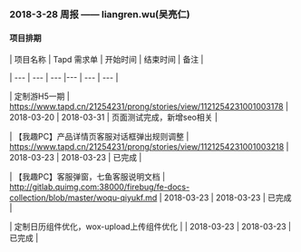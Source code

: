### 2018-3-28 周报 —— liangren.wu(吴亮仁)
			
#### 项目排期

| 项目名称 | Tapd 需求单 | 开始时间 | 结束时间 | 备注 |

| --- | --- | --- |--- | --- | --- |

| 定制游H5一期 | https://www.tapd.cn/21254231/prong/stories/view/1121254231001003178 | 2018-03-20 | 2018-03-31 | 页面测试完成，新增seo相关 |

| 【我趣PC】产品详情页客服对话框弹出规则调整 | https://www.tapd.cn/21254231/prong/stories/view/1121254231001003218 | 2018-03-23 | 2018-03-23 | 已完成 |

| 【我趣PC】客服弹窗，七鱼客服说明文档 | http://gitlab.quimg.com:38000/firebug/fe-docs-collection/blob/master/woqu-qiyukf.md | 2018-03-23 | 2018-03-23 | 已完成 |

| 定制日历组件优化，wox-upload上传组件优化 |  | 2018-03-23 | 2018-03-23 | 已完成 |
